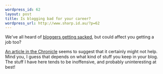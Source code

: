 ```yaml
--- 
wordpress_id: 62
layout: post
title: Is blogging bad for your career?
wordpress_url: http://www.sharp.id.au/?p=62
---
```

We've all heard of <a href="http://www.guardian.co.uk/online/weblogs/story/0,14024,1388466,00.html">bloggers getting sacked</a>, but could affect you getting a job too?

<a href="http://chronicle.com/jobs/2005/07/2005070801c.htm">An article in the Chronicle</a> seems to suggest that it certainly might not help. Mind you, I guess that depends on what kind of stuff you keep in your blog. The stuff I have here tends to be inoffensive, and probably uninteresting at best!
